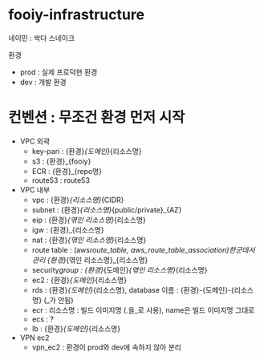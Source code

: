 # fooiy-infrastructure

네이민 : 싹다 스네이크

환경

- prod : 실제 프로덕현 환경
- dev : 개발 환경

# 컨벤션 : 무조건 환경 먼저 시작

- VPC 외곽
  - key-pari : {환경}_{도메인}_{리소스명}
  - s3 : {환경}\_{fooiy}
  - ECR : {환경}\_{repo명}
  - route53 : route53
- VPC 내부
  - vpc : {환경}_{리소스명}_{CIDR}
  - subnet : {환경}_{리소스명}_{public/private}\_{AZ}
  - eip : {환경}_{엮인 리소스명}_{리소스명}
  - igw : {환경}\_{리소스명}
  - nat : {환경}_{엮인 리소스명}_{리소스명}
  - route table : (aws*route_table, aws_route_table_association)한군데서 관리
    {환경}*{엮인 리소스명}\_{리소스명}
  - security*group : {환경}*{도메인}_{엮인 리소스명}_{리소스명}
  - ec2 : {환경}_{도메인}_{리소스명}
  - rds : {환경}_{도메인}_{리소스명}, database 이름 : {환경}-{도메인}-{리소스명} (\_가 안됨)
  - ecr : 리소스명 : 빌드 이미지명 (.을\_로 사용), name은 빌드 이미지명 그대로
  - ecs : ?
  - lb : {환경}_{도메인}_{리소스명}
- VPN ec2
  - vpn_ec2 : 환경이 prod와 dev에 속하지 않아 분리
